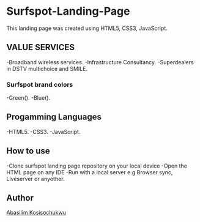 # Surfspot-Landing-Page

This landing page was created using HTML5, CSS3, JavaScript. 

## VALUE SERVICES

-Broadband wireless services.
-Infrastructure Consultancy.
-Superdealers in DSTV multichoice and SMILE.

### Surfspot brand colors

-Green().
-Blue().

## Progamming Languages

-HTML5.
-CSS3. 
-JavaScript. 

## How to use

-Clone surfspot landing page repository on your local device
-Open the HTML page on any IDE
-Run with a local server e.g Browser sync, Liveserver or anyother.

## Author

[Abasilim Kosisochukwu](www.linkedin.com/in/kosisochukwu-abasilim)
